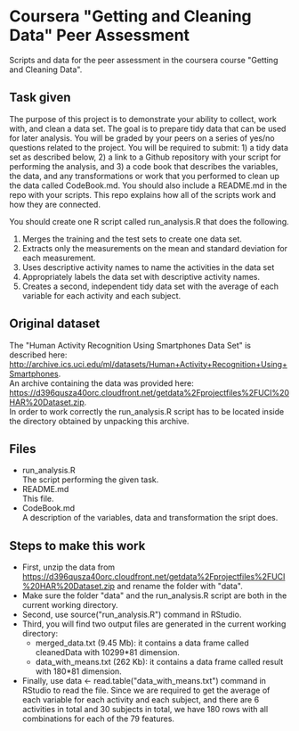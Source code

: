 Coursera "Getting and Cleaning Data" Peer Assessment
====================================================

Scripts and data for the peer assessment in the coursera course "Getting and Cleaning Data".

Task given
----------
The purpose of this project is to demonstrate your ability to collect, work with, and clean a data set. The goal is to prepare tidy data that can be used for later analysis. You will be graded by your peers on a series of yes/no questions related to the project. You will be required to submit: 1) a tidy data set as described below, 2) a link to a Github repository with your script for performing the analysis, and 3) a code book that describes the variables, the data, and any transformations or work that you performed to clean up the data called CodeBook.md. You should also include a README.md in the repo with your scripts. This repo explains how all of the scripts work and how they are connected.

You should create one R script called run_analysis.R that does the following.  
1. Merges the training and the test sets to create one data set.  
2. Extracts only the measurements on the mean and standard deviation for each measurement.  
3. Uses descriptive activity names to name the activities in the data set  
4. Appropriately labels the data set with descriptive activity names.  
5. Creates a second, independent tidy data set with the average of each variable for each activity and each subject.

Original dataset
----------------
The "Human Activity Recognition Using Smartphones Data Set" is described here:  
<http://archive.ics.uci.edu/ml/datasets/Human+Activity+Recognition+Using+Smartphones>.  
An archive containing the data was provided here:  
<https://d396qusza40orc.cloudfront.net/getdata%2Fprojectfiles%2FUCI%20HAR%20Dataset.zip>.  
In order to work correctly the run_analysis.R script has to be located inside the directory obtained by unpacking this archive.



Files
-----
  - run_analysis.R  
    The script performing the given task.
  - README.md  
    This file.
  - CodeBook.md  
    A description of the variables, data and transformation the sript does.


Steps to make this work
-----------------------
* First, unzip the data from https://d396qusza40orc.cloudfront.net/getdata%2Fprojectfiles%2FUCI%20HAR%20Dataset.zip and rename the folder with "data".
* Make sure the folder "data" and the run_analysis.R script are both in the current working directory.
* Second, use source("run_analysis.R") command in RStudio. 
* Third, you will find two output files are generated in the current working directory:
  - merged_data.txt (9.45 Mb): it contains a data frame called cleanedData with 10299*81 dimension.
  - data_with_means.txt (262 Kb): it contains a data frame called result with 180*81 dimension.
* Finally, use data <- read.table("data_with_means.txt") command in RStudio to read the file. Since we are required to get the average of each variable for each activity and each subject, and there are 6 activities in total and 30 subjects in total, we have 180 rows with all combinations for each of the 79 features. 